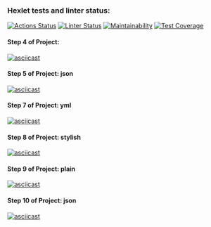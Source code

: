 ### Hexlet tests and linter status:
[![Actions Status](https://github.com/AlexanderKireev/java-project-71/workflows/hexlet-check/badge.svg)](https://github.com/AlexanderKireev/java-project-71/actions)
[![Linter Status](https://github.com/AlexanderKireev/java-project-71/workflows/Build/badge.svg)](https://github.com/AlexanderKireev/java-project-71/actions)
[![Maintainability](https://api.codeclimate.com/v1/badges/53ebfd13723a6a6bd91d/maintainability)](https://codeclimate.com/github/AlexanderKireev/java-project-71/maintainability)
[![Test Coverage](https://api.codeclimate.com/v1/badges/39897ff67dcef7944de2/test_coverage)](https://codeclimate.com/github/AlexanderKireev/java-project-lvl1/test_coverage)


#### Step 4 of Project:
[![asciicast](https://asciinema.org/a/531153.svg)](https://asciinema.org/a/531153)

#### Step 5 of Project: json
[![asciicast](https://asciinema.org/a/531479.svg)](https://asciinema.org/a/531479)

#### Step 7 of Project: yml
[![asciicast](https://asciinema.org/a/531456.svg)](https://asciinema.org/a/531456)

#### Step 8 of Project: stylish
[![asciicast](https://asciinema.org/a/531467.svg)](https://asciinema.org/a/531467)

#### Step 9 of Project: plain
[![asciicast](https://asciinema.org/a/531469.svg)](https://asciinema.org/a/531469)

#### Step 10 of Project: json
[![asciicast](https://asciinema.org/a/531473.svg)](https://asciinema.org/a/531473)
